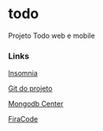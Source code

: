 # todo
Projeto Todo web e mobile

### Links

[Insomnia](https://insomnia.rest/download/)

[Git do projeto](https://github.com/ederpbj/todo)

[Mongodb Center](https://docs.mongodb.com/manual/tutorial/install-mongodb-on-windows/)

[FiraCode](https://github.com/tonsky/FiraCode)